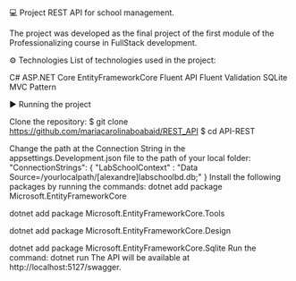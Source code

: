💻 Project
REST API for school management.

The project was developed as the final project of the first module of the Professionalizing course in FullStack development.

:gear: Technologies
List of technologies used in the project:

C#
ASP.NET Core
EntityFrameworkCore
Fluent API
Fluent Validation
SQLite
MVC Pattern

:arrow_forward: Running the project

Clone the repository:
$ git clone https://github.com/mariacarolinaboabaid/REST_API
$ cd API-REST

Change the path at the Connection String in the appsettings.Development.json file to the path of your local folder:
 "ConnectionStrings": {
    "LabSchoolContext" : "Data Source=/yourlocalpath/[alexandre]labschoolbd.db;"
  } 
Install the following packages by running the commands:
 dotnet add package Microsoft.EntityFrameworkCore  

 dotnet add package Microsoft.EntityFrameworkCore.Tools 
 
 dotnet add package Microsoft.EntityFrameworkCore.Design

 dotnet add package Microsoft.EntityFrameworkCore.Sqlite
Run the command:
 dotnet run
The API will be available at http://localhost:5127/swagger.
